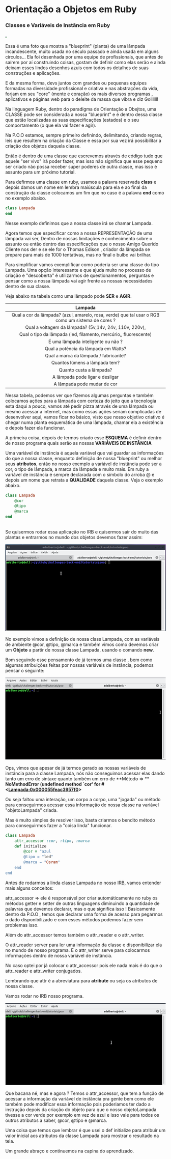 # Orientação a Objetos em Ruby 



### Classes e Variáveis de Instância em Ruby

<img src="/home/adalberto/github/challenges-back-end/tutoriais/poo/images/bluePrintBubbleLamp.png" style="zoom:33%;" />

Essa é uma foto que mostra a "blueprint" (planta) de uma lâmpada incandescente, muito usada no século passado e ainda usada em alguns círculos... Ela foi desenhada por uma equipe de profissionais, que antes de saírem por aí construindo coisas, gostam de definir como elas serão e ainda deixam esses lindos desenhos azuis com todos os detalhes de suas construções e aplicações.

E da mesma forma, devs juntos com grandes ou pequenas equipes formadas na diversidade profissional e criativa e nas abstrações da vida, forjam em seu  "core" (mente e coração) os mais diversos programas , aplicativos e páginas web para o deleite da massa que vibra e diz Gollllll!

Na linguagem Ruby, dentro do paradigma de Orientação a Obejtos, uma CLASSE pode ser considerada a nossa "blueprint" e é dentro dessa classe que estão localizadas as suas especificações (estados) e o seu comportamento (o que ela vai fazer e agir).

Na P.O.O estamos, sempre primeiro definindo, delimitando, criando regras, leis que resultem na criação da Classe e essa por sua vez irá possibilitar a criação dos objetos daquela classe.

Então é dentro de uma classe que escrevemos através de código tudo que aquele "ser vivo" irá poder fazer, mas isso não significa que esse pequeno ser criado não possa receber super poderes de outra classe, mas isso é assunto para um próximo tutorial.

Para defirmos uma classe em ruby, usamos a palavra reservada **class** e depois damos um nome em lembra maiúscula para ela e ao final da construção da classe colocamos um fim que no caso é a palavra **end** como no exemplo abaixo.

`````ruby
class Lampada 
end

`````

Nesse exemplo definimos que a nossa classe irá se chamar Lampada.

Agora temos que especificar como a nossa REPRESENTAÇÃO de uma lâmpada vai ser, Dentro de nossas limitações e conhecimento sobre o assunto ou então dentro das especificações que o nosso Amigo Querido Cliente nos der e se ele for o Thomas Edison , criador da lâmpada se prepare para mais de 1000 tentativas, mas no final o bulbo vai brilhar.

Para simplificar vamos exemplificar como poderia ser uma classe do tipo Lampada. Uma opção interessante e que ajuda muito no processo de criação e "descoberta" é utilizarmos de questionamentos, perguntas e pensar como a nossa lâmpada vai agir frente as nossas necessidades dentro de sua classe.

Veja abaixo na tabela como uma lâmpado pode **SER** e **AGIR**.

|                           Lampada                            |
| :----------------------------------------------------------: |
| Qual a cor da lâmpada? (azul, amarelo, rosa, verde) que tal usar o RGB como um sistema de cores ? |
|    Qual a voltagem da lâmpada? (5v,14v, 24v, 110v, 220v),    |
| Qual o tipo da lâmpada (led, filamento, mercúrio,, fluorescente) |
|              É uma lâmpada inteligente ou não ?              |
|             Qual a potência da lâmpada em Watts?             |
|            Qual a marca da lâmpada / fabricante?             |
|                Quantos lúmens a lâmpada tem?                 |
|                   Quanto custa a lâmpada?                    |
|               A lâmpada pode ligar e desligar                |
|                 A lâmpada pode mudar de cor                  |

Nessa tabela, podemos ver que fizemos algumas perguntas e também colocamos ações para a lâmpada com certeza do jeito que a tecnologia esta daqui a pouco, vamos até pedir pizza através de uma lâmpada ou mesmo acessar a internet, mas como essas ações seriam complicadas de desenvolver aqui, vamos ficar no básico, visto que nosso objetivo criativo é chegar numa planta esquemática de uma lâmpada, chamar ela a existência  e depois fazer ela funcionar.

A primeira coisa, depois de termos criado esse **ESQUEMA** é definir dentro de nosso programa quais serão  as nossas **VARIÁVEIS DE INSTÂNCIA**

Uma variável de instância é aquela variável que vai guardar as informações do que a nossa classe, enquanto definição de nossa "blueprint" ou melhor seus **atributos**, então no nosso exemplo a variável de instância pode ser a cor, o tipo de lâmpada, a marca da lâmpada e muito mais. Em ruby a variável de instância é sempre declarada com o símbolo do arroba @ e depois um nome que retrata a **QUALIDADE** daquela classe. Veja o exemplo abaixo.

`````ruby
class Lampada
    @cor
    @tipo
    @marca
end
    
`````

Se quisermos rodar essa aplicação no IRB e quisermos sair do muito das plantas e entrarmos no mundo dos objetos devemos fazer assim:

![](images/irbVariavelInstancia.gif)

No exemplo vimos a definição de nossa class Lampada, com as variáveis de ambiente  @cor, @tipo, @marca e também vimos como devemos criar um **Objeto** a partir de nossa classe Lampada, usando o comando **new**.

Bom seguindo esse pensamento de já termos uma classe , bem como algumas atribuições feitas por nossas variáveis de instância, podemos pensar o seguinte:

![](images/erroAcessoObjetoLampadaIRB.gif)

Ops, vimos que apesar de já termos gerado as nossas variáveis de instância para a classe Lampada, nós não conseguimos acessar elas dando tanto um erro de sintaxe quanto também um erro de **Método => **  **NoMethodError (undefined method `cor' for #<<Lampada:0x000055feac3957f0>>**

Ou seja faltou uma interação, um corpo a corpo, uma "jogada" ou método para conseguirmos acessar essa informação de nossa classe na variável "objetoLampada" criada.

Mas é muito simples de resolver isso, basta criarmos o bendito método para conseguirmos fazer a "coisa linda" funcionar.

```ruby
class Lampada
    attr_accessor :cor, :tipo, :marca
    def initialize
        @cor = "azul
		@tipo = "led"
		@marca = "Osram"
	end
end
```

Antes de rodarmos a linda classe Lampada no nosso IRB, vamos entender mais alguns conceitos:

attr_accessor => ele é responsável por criar automáticamente no ruby os métodos getter e setter de outras linguagens diminuindo a quantidade de palavras que devemos declarar, mas o que significa isso ! Basicamente dentro da P.O.O , temos que declarar uma forma de acesso para pegarmos o dado disponibilizado e com esses métodos podemos fazer sem problemas isso.

Além do attr_accessor temos também o attr_reader e o attr_writer.

O attr_reader server para ler uma informação da classe e disponibilizar ela no mundo de nosso programa. E o attr_writer serve para colocarmos informações dentro de nossa variável de instância.

No caso optei por já colocar o attr_accessor pois ele nada mais é do que o attr_reader e attr_writer conjugados.

Lembrando que attr é a abreviatura para **atribute** ou seja os atributos de nossa classe.

Vamos rodar no IRB nosso programa.

![](images/acessoVariavelInstancia.gif)

Que bacana né, mas e agora ? Temos o attr_accessor, que tem a função de acessar a informação da variável de instância pra gente bem como ele também pode modificar essa informação pois poderiamos ter dado a instrução depois da criação do objeto para que o nosso objetoLampada tivesse a cor verde por exemplo em vez de azul e isso vale para todos os outros atributos a saber,  @cor, @tipo e @marca.

Uma coisa que temos que lembrar é que usei o def initialize para atribuir um valor inicial aos atributos da classe Lampada para mostrar o resultado na tela.

Um grande abraço e continuemos na capina do aprendizado.
